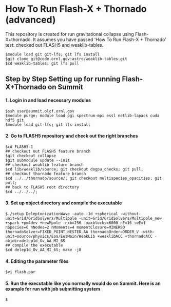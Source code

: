 # How To Run Flash-X + Thornado (advanced)
This repository is created for run gravitational collapse using Flash-X+thornado.
It assumes you have passed 'How To Run Flash-X + Thornado' test: checked out FLASH5 and weaklib-tables.

	$module load git git-lfs; git lfs install
	$git clone git@code.ornl.gov:astro/weaklib-tables.git
	$cd weaklib-tables; git lfs pull

## Step by Step Setting up for running Flash-X+Thornado on Summit

#### 1. Login in and load necessary modules

	$ssh user@summit.olcf.ornl.gov
	$module purge; module load pgi spectrum-mpi essl netlib-lapack cuda hdf5 git
	$module load git-lfs; git lfs install

#### 2. Go to FLASH5 repository and check out the right branches

	$cd FLASH5-1
	## checkout out FLASH5 feature branch
	$git checkout collapse
	$git submodule update --init
	## checkout weaklib feature branch
	$cd lib/weaklib/source; git checkout dogpu_checks; git pull;
	## checkout thornado feature branch
	$cd ../../thornado/source/; git checkout multispecies_opacities; git pull;
	## back to FLASH5 root directory
	$cd ../../../;

#### 3. Set up object directory and compile the executable
	$./setup DeleptonizationWave -auto -1d +spherical -without-unit=Grid/GridSolvers/Multipole -unit=Grid/GridSolvers/Multipole_new +spark +pm4dev +newMpole -nxb=256 -maxblocks=6000 nE=16 swE=1 nSpecies=6 nNodes=2 nMoments=4 momentClosure=MINERBO thornadoSolver=FIXED_POINT_NESTED_AA thornadoOrder=ORDER_V -with-unit=source/physics/Eos/EosMain/WeakLib +weaklibACC +thornadoACC -objdir=delep1d_Ov_AA_MI_6S
	## compile the executable
	$cd delep1d_Ov_AA_MI_6S; make -j8

#### 4. Editing the parameter files
	$vi flash.par

#### 5. Run the executable like you normally would do on Summit. Here is an example for run with job submitting system
	$
